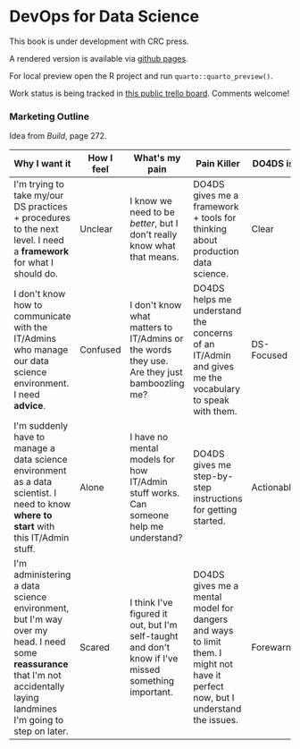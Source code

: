 # DevOps for Data Science

This book is under development with CRC press.

A rendered version is available via [github pages](https://akgold.github.io/do4ds/).

For local preview open the R project and run `quarto::quarto_preview()`.

Work status is being tracked in [this public trello board](https://trello.com/b/h58KJdvQ/do4ds). Comments welcome!

### Marketing Outline

Idea from *Build*, page 272.

| Why I want it                                                                                                                                                              | How I feel | What's my pain                                                                                      | Pain Killer                                                                                                                     | DO4DS is... |
|----------------------------------------------------------------------------------------------------------------------------------------------------------------------------|------------|-----------------------------------------------------------------------------------------------------|---------------------------------------------------------------------------------------------------------------------------------|-------------|
| I'm trying to take my/our DS practices + procedures to the next level. I need a **framework** for what I should do.                                                        | Unclear    | I know we need to be *better*, but I don't really know what that means.                             | DO4DS gives me a framework + tools for thinking about production data science.                                                  | Clear       |
| I don't know how to communicate with the IT/Admins who manage our data science environment. I need **advice**.                                                             | Confused   | I don't know what matters to IT/Admins or the words they use. Are they just bamboozling me?         | DO4DS helps me understand the concerns of an IT/Admin and gives me the vocabulary to speak with them.                           | DS-Focused  |
| I'm suddenly have to manage a data science environment as a data scientist. I need to know **where to start** with this IT/Admin stuff.                                    | Alone      | I have no mental models for how IT/Admin stuff works. Can someone help me understand?               | DO4DS gives me step-by-step instructions for getting started.                                                                   | Actionable  |
| I'm administering a data science environment, but I'm way over my head. I need some **reassurance** that I'm not accidentally laying landmines I'm going to step on later. | Scared     | I think I've figured it out, but I'm self-taught and don't know if I've missed something important. | DO4DS gives me a mental model for dangers and ways to limit them. I might not have it perfect now, but I understand the issues. | Forewarned  |
